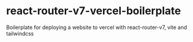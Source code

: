 # react-router-v7-vercel-boilerplate
Boilerplate for deploying a website to vercel with react-router-v7, vite and tailwindcss

